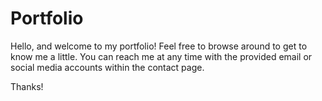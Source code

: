 # Portfolio

Hello, and welcome to my portfolio! Feel free to browse around to get to know me a little. You can reach me at any time with the provided email or social media accounts within the contact page.

Thanks!
